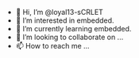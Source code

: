 - 👋 Hi, I’m @loyal13-sCRLET
- 👀 I’m interested in embedded.
- 🌱 I’m currently learning embedded.
- 💞️ I’m looking to collaborate on ...
- 📫 How to reach me ...

<!---
loyal13-sCRLET/loyal13-sCRLET is a ✨ special ✨ repository because its `README.md` (this file) appears on your GitHub profile.
You can click the Preview link to take a look at your changes.
--->
